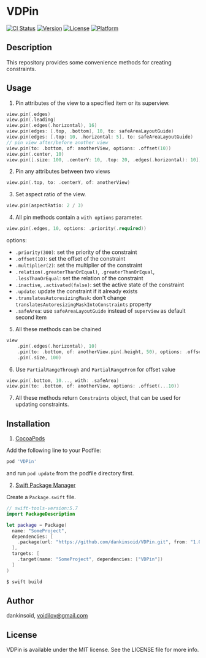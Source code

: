 # VDPin

[![CI Status](https://img.shields.io/travis/dankinsoid/VDPin.svg?style=flat)](https://travis-ci.org/dankinsoid/VDPin)
[![Version](https://img.shields.io/cocoapods/v/VDPin.svg?style=flat)](https://cocoapods.org/pods/VDPin)
[![License](https://img.shields.io/cocoapods/l/VDPin.svg?style=flat)](https://cocoapods.org/pods/VDPin)
[![Platform](https://img.shields.io/cocoapods/p/VDPin.svg?style=flat)](https://cocoapods.org/pods/VDPin)


## Description

This repository provides some convenience methods for creating constraints.


## Usage

1. Pin attributes of the view to a specified item or its superview.
```swift
view.pin(.edges)
view.pin(.leading)
view.pin(.edges(.horizontal), 16)
view.pin(edges: [.top, .bottom], 10, to: safeAreaLayoutGuide)
view.pin(edges: [.top: 10, .horizontal: 5], to: safeAreaLayoutGuide)
// pin view after/before another view
view.pin(to: .bottom, of: anotherView, options: .offset(10))
view.pin(.center, 10)
view.pin([.size: 100, .centerY: 10, .top: 20, .edges(.horizontal): 10])
```
2. Pin any attributes between two views
```swift
view.pin(.top, to: .centerY, of: anotherView)
```
3. Set aspect ratio of the view.
```swift
view.pin(aspectRatio: 2 / 3)
```
4. All pin methods contain a `with options` parameter.
```swift
view.pin(.edges, 10, options: .priority(.required))
```
options:
- `.priority(300)`: set the priority of the constraint
- `.offset(10)`: set the offset of the constraint
- `.multiplier(2)`: set the multiplier of the constraint
- `.relation(.greaterThanOrEqual)`, `.greaterThanOrEqual`, `.lessThanOrEqual`: set the relation of the constraint
- `.inactive`, `.activated(false)`: set the active state of the constraint
- `.update`: update the constraint if it already exists
- `.translatesAutoresizingMask`: don't change `translatesAutoresizingMaskIntoConstraints` property
- `.safeArea`: use `safeAreaLayoutGuide` instead of `superview` as default second item
5. All these methods can be chained
```swift
view
    .pin(.edges(.horizontal), 10)
    .pin(to: .bottom, of: anotherView.pin(.height, 50), options: .offset(20))
    .pin(.size, 100)
```
6. Use `PartialRangeThrough` and `PartialRangeFrom` for offset value
```swift
view.pin(.bottom, 10..., with: .safeArea)
view.pin(to: .bottom, of: anotherView, options: .offset(...10))
```
7. All these methods return `Constraints` object, that can be used for updating constraints.

 
## Installation
1.  [CocoaPods](https://cocoapods.org)

Add the following line to your Podfile:
```ruby
pod 'VDPin'
```
and run `pod update` from the podfile directory first.

2. [Swift Package Manager](https://github.com/apple/swift-package-manager)

Create a `Package.swift` file.
```swift
// swift-tools-version:5.7
import PackageDescription

let package = Package(
  name: "SomeProject",
  dependencies: [
    .package(url: "https://github.com/dankinsoid/VDPin.git", from: "1.0.1")
  ],
  targets: [
    .target(name: "SomeProject", dependencies: ["VDPin"])
  ]
)
```
```ruby
$ swift build
```

## Author

dankinsoid, voidilov@gmail.com

## License

VDPin is available under the MIT license. See the LICENSE file for more info.
